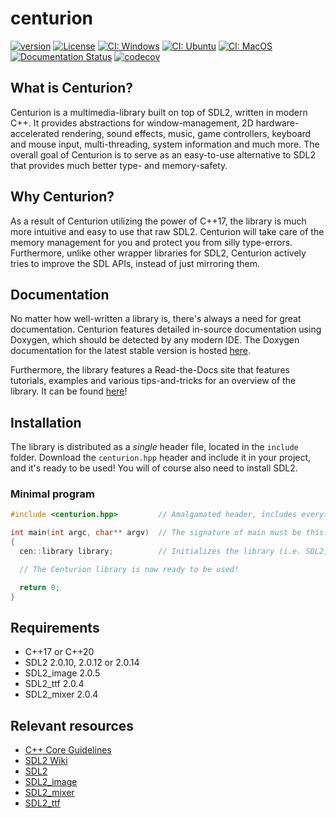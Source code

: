 # centurion

[![version](https://img.shields.io/badge/version-5.3.0-blue.svg)](https://semver.org) [![License](https://img.shields.io/badge/license-MIT-blue.svg)](https://opensource.org/licenses/MIT)
[![CI: Windows](https://github.com/albin-johansson/centurion/actions/workflows/windows.yml/badge.svg?branch=dev)](https://github.com/albin-johansson/centurion/actions/workflows/windows.yml) [![CI: Ubuntu](https://github.com/albin-johansson/centurion/actions/workflows/ubuntu.yml/badge.svg?branch=dev)](https://github.com/albin-johansson/centurion/actions/workflows/ubuntu.yml) [![CI: MacOS](https://github.com/albin-johansson/centurion/actions/workflows/macos.yml/badge.svg?branch=dev)](https://github.com/albin-johansson/centurion/actions/workflows/macos.yml)
[![Documentation Status](https://readthedocs.org/projects/centurion/badge/?version=latest)](https://centurion.readthedocs.io/en/latest/?badge=latest)
[![codecov](https://codecov.io/gh/albin-johansson/centurion/branch/dev/graph/badge.svg)](https://codecov.io/gh/albin-johansson/centurion)

## What is Centurion?

Centurion is a multimedia-library built on top of SDL2, written in modern C++. It provides abstractions for window-management, 2D hardware-accelerated rendering, sound effects, music, game controllers, keyboard and mouse input, multi-threading, system information and much more. The overall goal of Centurion is to serve as an easy-to-use alternative to SDL2 that provides much better type- and memory-safety.

## Why Centurion?

As a result of Centurion utilizing the power of C++17, the library is much more intuitive and easy to use that raw SDL2. Centurion will take care of the memory management for you and protect you from silly type-errors. Furthermore, unlike other wrapper libraries for SDL2, Centurion actively tries to improve the SDL APIs, instead of just mirroring them.

## Documentation

No matter how well-written a library is, there's always a need for great documentation. Centurion features detailed in-source documentation using Doxygen, which should be detected by any modern IDE. The Doxygen documentation for the latest stable version is hosted [here](https://albin-johansson.github.io/centurion/).

Furthermore, the library features a Read-the-Docs site that features tutorials, examples and various tips-and-tricks for an overview of the library. It can be found [here](https://centurion.readthedocs.io/en/latest/)!

## Installation

The library is distributed as a *single* header file, located in the `include` folder. Download the `centurion.hpp` header and include it in your project, and it's ready to be used! You will of course also need to install SDL2.

### Minimal program

```C++
#include <centurion.hpp>         // Amalgamated header, includes everything in the library!

int main(int argc, char** argv)  // The signature of main must be this!
{
  cen::library library;          // Initializes the library (i.e. SDL2, SDL2_image, SDL2_mixer and SDL_ttf)

  // The Centurion library is now ready to be used!

  return 0;
}
```

## Requirements

* C++17 or C++20
* SDL2 2.0.10, 2.0.12 or 2.0.14
* SDL2_image 2.0.5
* SDL2_ttf 2.0.4
* SDL2_mixer 2.0.4

## Relevant resources

* [C++ Core Guidelines](https://isocpp.github.io/CppCoreGuidelines/CppCoreGuidelines)
* [SDL2 Wiki](https://wiki.libsdl.org/FrontPage)
* [SDL2](https://www.libsdl.org/index.php)
* [SDL2_image](https://www.libsdl.org/projects/SDL_image/)
* [SDL2_mixer](https://www.libsdl.org/projects/SDL_mixer/)
* [SDL2_ttf](https://www.libsdl.org/projects/SDL_ttf/)
